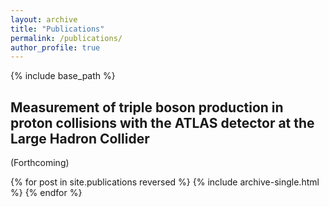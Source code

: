```yaml
---
layout: archive
title: "Publications"
permalink: /publications/
author_profile: true
---
```


<!-- {% if site.author.googlescholar %}
  <div class="wordwrap">You can also find my articles on <a href="{{site.author.googlescholar}}">my Google Scholar profile</a>.</div>
{% endif %} -->

{% include base_path %}

## Measurement of triple boson production in proton collisions with the ATLAS detector at the Large Hadron Collider
(Forthcoming)

{% for post in site.publications reversed %}
  {% include archive-single.html %}
{% endfor %}
